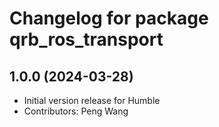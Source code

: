 # Changelog for package qrb_ros_transport

## 1.0.0 (2024-03-28)

- Initial version release for Humble
- Contributors: Peng Wang
